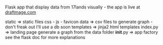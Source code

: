 Flask app that display data from 17lands visually - the app is live at [draftmage.com](https://draftmage.com)

static => static files css - js - favicon
data => csv files to generate graph - don't freak out I'll use a db soon
templates => jinja2 html templates
index.py => landing page generate a graph from the data folder
__init__.py => app factory see the flask doc for more explanations
